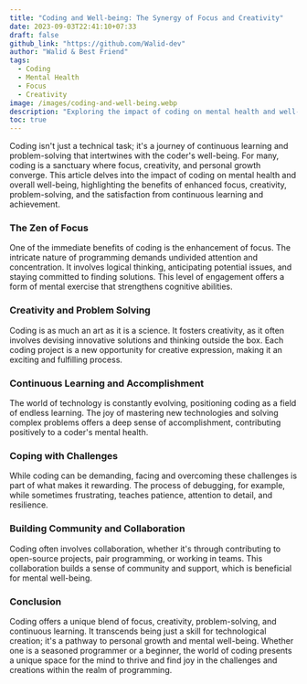 ```yaml
---
title: "Coding and Well-being: The Synergy of Focus and Creativity"
date: 2023-09-03T22:41:10+07:33
draft: false
github_link: "https://github.com/Walid-dev"
author: "Walid & Best Friend"
tags:
  - Coding
  - Mental Health
  - Focus
  - Creativity
image: /images/coding-and-well-being.webp
description: "Exploring the impact of coding on mental health and well-being."
toc: true
---
```


Coding isn't just a technical task; it's a journey of continuous learning and problem-solving that intertwines with the coder's well-being. For many, coding is a sanctuary where focus, creativity, and personal growth converge. This article delves into the impact of coding on mental health and overall well-being, highlighting the benefits of enhanced focus, creativity, problem-solving, and the satisfaction from continuous learning and achievement.

### The Zen of Focus

One of the immediate benefits of coding is the enhancement of focus. The intricate nature of programming demands undivided attention and concentration. It involves logical thinking, anticipating potential issues, and staying committed to finding solutions. This level of engagement offers a form of mental exercise that strengthens cognitive abilities.

### Creativity and Problem Solving

Coding is as much an art as it is a science. It fosters creativity, as it often involves devising innovative solutions and thinking outside the box. Each coding project is a new opportunity for creative expression, making it an exciting and fulfilling process.

### Continuous Learning and Accomplishment

The world of technology is constantly evolving, positioning coding as a field of endless learning. The joy of mastering new technologies and solving complex problems offers a deep sense of accomplishment, contributing positively to a coder's mental health.

### Coping with Challenges

While coding can be demanding, facing and overcoming these challenges is part of what makes it rewarding. The process of debugging, for example, while sometimes frustrating, teaches patience, attention to detail, and resilience.

### Building Community and Collaboration

Coding often involves collaboration, whether it's through contributing to open-source projects, pair programming, or working in teams. This collaboration builds a sense of community and support, which is beneficial for mental well-being.

### Conclusion

Coding offers a unique blend of focus, creativity, problem-solving, and continuous learning. It transcends being just a skill for technological creation; it's a pathway to personal growth and mental well-being. Whether one is a seasoned programmer or a beginner, the world of coding presents a unique space for the mind to thrive and find joy in the challenges and creations within the realm of programming.
